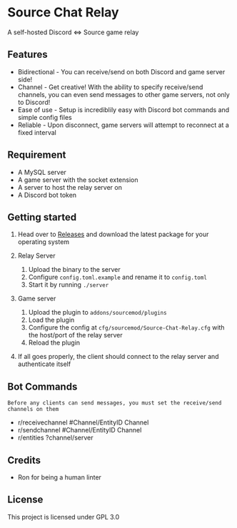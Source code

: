 # Source Chat Relay

A self-hosted Discord <=> Source game relay

## Features
 - Bidirectional - You can receive/send on both Discord and game server side!
 - Channel - Get creative! With the ability to specify receive/send channels, you can even send messages to other game servers, not only to Discord!
 - Ease of use - Setup is incrediblily easy with Discord bot commands and simple config files
 - Reliable - Upon disconnect, game servers will attempt to reconnect at a fixed interval

## Requirement
 - A MySQL server
 - A game server with the socket extension
 - A server to host the relay server on
 - A Discord bot token

## Getting started
 1. Head over to [Releases](https://github.com/rumblefrog/source-chat-relay/releases) and download the latest package for your operating system
 2. Relay Server

    1. Upload the binary to the server
    2. Configure `config.toml.example` and rename it to `config.toml`
    3. Start it by running `./server`

3. Game server

    1. Upload the plugin to `addons/sourcemod/plugins`
    2. Load the plugin
    3. Configure the config at `cfg/sourcemod/Source-Chat-Relay.cfg` with the host/port of the relay server
    4. Reload the plugin

4. If all goes properly, the client should connect to the relay server and authenticate itself

## Bot Commands

    Before any clients can send messages, you must set the receive/send channels on them

 - r/receivechannel #Channel/EntityID Channel
 - r/sendchannel #Channel/EntityID Channel
 - r/entities ?channel/server

## Credits
 - Ron for being a human linter

## License

This project is licensed under GPL 3.0
 